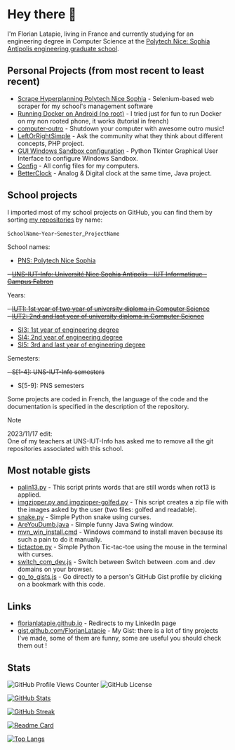 # Hey there 👋

I'm Florian Latapie, living in France and currently studying for an engineering degree in Computer Science at the [Polytech Nice: Sophia Antipolis engineering graduate school][Polytech].

## Personal Projects (from most recent to least recent)

- [Scrape Hyperplanning Polytech Nice Sophia][Scrape_Hyperplanning_PNS]  - Selenium-based web scraper for my school's management software
- [Running Docker on Android (no root)][docker android]                  - I tried just for fun to run Docker on my non rooted phone, it works (tutorial in french)<!--- [Exemple_projet_NodeJS][Exemple_projet_NodeJS]                         - Tutorial to create an Express project (Node.js)-->
- [computer-outro][computer-outro]                                       - Shutdown your computer with awesome outro music!
- [LeftOrRightSimple][LeftOrRightSimple]                                 - Ask the community what they think about different concepts, PHP project.
- [GUI Windows Sandbox configuration][GUI-Windows-Sandbox-configuration] - Python Tkinter Graphical User Interface to configure Windows Sandbox.<!--\n- [GUI Python scripts][gui-python-scripts]                               - Various Python scripts for CSV file analysis with UI in Tkinter.-->
- [Config][Config]                                                       - All config files for my computers.
- [BetterClock][BetterClock]                                             - Analog & Digital clock at the same time, Java project.

## School projects

I imported most of my school projects on GitHub, you can find them by sorting [my repositories][my-repositories] by name:  

`SchoolName`-`Year`-`Semester`_`ProjectName`

School names:

- [PNS: Polytech Nice Sophia](https://github.com/FlorianLatapie?tab=repositories&q=PNS)
  
~~- [UNS-IUT-Info: Université Nice Sophia Antipolis - IUT Informatique - Campus Fabron](https://github.com/FlorianLatapie?tab=repositories&q=IUT)~~

Years:

~~- [IUT1: 1st year of two year of university diploma in Computer Science](https://github.com/FlorianLatapie?tab=repositories&q=IUT1)~~  
~~- [IUT2: 2nd and last year of university diploma in Computer Science](https://github.com/FlorianLatapie?tab=repositories&q=IUT2)~~

- [SI3: 1st year of engineering degree](https://github.com/FlorianLatapie?tab=repositories&q=PNS-SI3)
- [SI4: 2nd year of engineering degree](https://github.com/FlorianLatapie?tab=repositories&q=PNS-SI4)
- [SI5: 3rd and last year of engineering degree](https://github.com/FlorianLatapie?tab=repositories&q=PNS-SI5)

Semesters:

~~- S[1-4]: UNS-IUT-Info semesters~~

- S[5-9]: PNS semesters

Some projects are coded in French, the language of the code and the documentation is specified in the description of the repository.

> [!NOTE]
> 2023/11/17 edit:  
> One of my teachers at UNS-IUT-Info has asked me to remove all the git repositories associated with this school.

## Most notable gists

- [palin13.py][palin13]                             - This script prints words that are still words when rot13 is applied.
- [imgzipper.py and imgzipper-golfed.py][imgzipper] - This script creates a zip file with the images asked by the user (two files: golfed and readable).
- [snake.py][snake]                                 - Simple Python snake using curses.
- [AreYouDumb.java][AreYouDumb]                     - Simple funny Java Swing window.
- [mvn_win_install.cmd][mvn_win_install]            - Windows command to install maven because its such a pain to do it manually.
- [tictactoe.py][tictactoe]                         - Simple Python Tic-tac-toe using the mouse in the terminal with curses.
- [switch_com_dev.js][switch_com_dev]               - Switch between Switch between .com and .dev domains on your browser.
- [go_to_gists.js][go_to_gists]                     - Go directly to a person's GitHub Gist profile by clicking on a bookmark with this code.

## Links

- [florianlatapie.github.io][github.io]             - Redirects to my LinkedIn page
- [gist.github.com/FlorianLatapie][gist github]     - My Gist: there is a lot of tiny projects I've made, some of them are funny, some are useful you should check them out !

## Stats

![GitHub Profile Views Counter](https://komarev.com/ghpvc/?username=FlorianLatapie)
![GitHub License](https://img.shields.io/github/license/FlorianLatapie/FlorianLatapie)

[![GitHub Stats][GitHub Stats]](https://github.com/anuraghazra/github-readme-stats)

[![GitHub Streak][Github Streak]](https://git.io/streak-stats)

[![Readme Card][Readme Card]](https://github.com/anuraghazra/github-readme-stats)

[![Top Langs][Top Langs]](https://github.com/anuraghazra/github-readme-stats)

<!-- Sources -->
<!-- Misc. -->
[Polytech]: https://polytech.univ-cotedazur.fr/

<!-- Projects links-->
[my-repositories]:                   https://github.com/FlorianLatapie?tab=repositories&q=&type=archived&language=&sort=name
[BetterClock]:                       https://github.com/FlorianLatapie/BetterClock
[Config]:                            https://florianlatapie.github.io/Config/
[gui-python-scripts]:                https://github.com/FlorianLatapie/gui-python-scripts
[GUI-Windows-Sandbox-configuration]: https://github.com/FlorianLatapie/GUI-Windows-Sandbox-configuration
[LeftOrRightSimple]:                 https://github.com/FlorianLatapie/LeftOrRightSimple
[computer-outro]:                    https://github.com/FlorianLatapie/computer-outro
[Exemple_projet_NodeJS]:             https://github.com/FlorianLatapie/Exemple_projet_NodeJS
[Scrape_Hyperplanning_PNS]:          https://github.com/FlorianLatapie/Scrape_Hyperplanning_Polytech_Nice_Sophia
[docker android]:                    https://github.com/FlorianLatapie/Config/blob/main/linux/termux/docker/README.md

<!-- Gists links -->
[palin13]:         https://gist.github.com/FlorianLatapie/dcbfc6a26423162c2fef6886a3501684
[imgzipper]:       https://gist.github.com/FlorianLatapie/60785afb8cd25b8767e14832d19679eb
[snake]:           https://gist.github.com/FlorianLatapie/3f67869fc97fa5c76b86fac4fce9500b
[AreYouDumb]:      https://gist.github.com/FlorianLatapie/e56b7ccb152d8851c8944339a60de1ca
[mvn_win_install]: https://gist.github.com/FlorianLatapie/3c3125a2a371dc08991313401f04db65
[tictactoe]:       https://gist.github.com/FlorianLatapie/c6d81b0351fe88a60e8b1502eeef1152
[switch_com_dev]:  https://gist.github.com/FlorianLatapie/be766b7e08447bd093e2b172df4ef9d8
[go_to_gists]:     https://gist.github.com/FlorianLatapie/72d5b86cf51f71392ab82b2fd034c1d6

<!-- Links -->
[github.io]:   https://florianlatapie.github.io/
[gist github]: https://gist.github.com/FlorianLatapie

<!-- Stats -->
[GitHub Stats]:  https://github-readme-stats.vercel.app/api?username=FlorianLatapie&count_private=true&show_icons=true
[GitHub Streak]: https://github-readme-streak-stats.herokuapp.com/?user=florianlatapie&date_format=j%2Fn%5B%2FY%5D
[Readme Card]:   https://github-readme-stats.vercel.app/api/pin/?username=florianlatapie&repo=florianlatapie&show_owner=true
[Top Langs]:     https://github-readme-stats.vercel.app/api/top-langs/?username=FlorianLatapie
